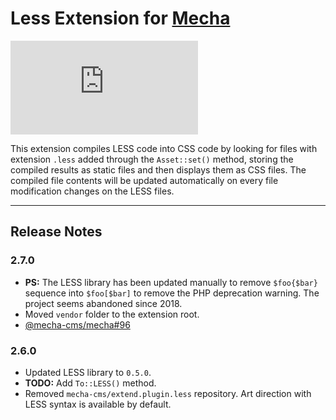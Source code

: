 Less Extension for [Mecha](https://github.com/mecha-cms/mecha)
==============================================================

![Code Size](https://img.shields.io/github/languages/code-size/mecha-cms/x.less?color=%23444&style=for-the-badge)

This extension compiles LESS code into CSS code by looking for files with extension `.less` added through the `Asset::set()` method, storing the compiled results as static files and then displays them as CSS files. The compiled file contents will be updated automatically on every file modification changes on the LESS files.

---

Release Notes
-------------

### 2.7.0

 - **PS:** The LESS library has been updated manually to remove `$foo{$bar}` sequence into `$foo[$bar]` to remove the PHP deprecation warning. The project seems abandoned since 2018.
 - Moved `vendor` folder to the extension root.
 - [@mecha-cms/mecha#96](https://github.com/mecha-cms/mecha/issues/96)

### 2.6.0

 - Updated LESS library to `0.5.0`.
 - **TODO:** Add `To::LESS()` method.
 - Removed `mecha-cms/extend.plugin.less` repository. Art direction with LESS syntax is available by default.